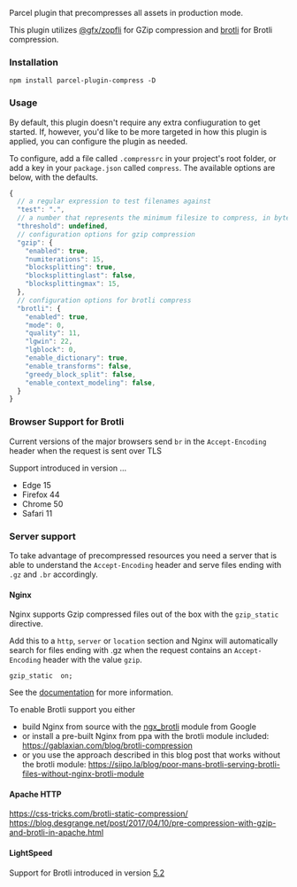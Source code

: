 Parcel plugin that precompresses all assets in production mode. 

This plugin utilizes [@gfx/zopfli](https://github.com/gfx/universal-zopfli-js) for GZip compression
and [brotli](https://www.npmjs.com/package/brotli) for Brotli compression.


### Installation

```
npm install parcel-plugin-compress -D
```


### Usage

By default, this plugin doesn't require any extra confiuguration to get started. If, however, you'd like to be more targeted in how this plugin is applied, you can configure the plugin as needed.

To configure, add a file called `.compressrc` in your project's root folder, or add a key in your `package.json` called `compress`. The available options are below, with the defaults.

```js
{
  // a regular expression to test filenames against
  "test": ".",
  // a number that represents the minimum filesize to compress, in bytes
  "threshold": undefined,
  // configuration options for gzip compression
  "gzip": {
    "enabled": true,
    "numiterations": 15,
    "blocksplitting": true,
    "blocksplittinglast": false,
    "blocksplittingmax": 15,
  },
  // configuration options for brotli compress
  "brotli": {
    "enabled": true,
    "mode": 0,
    "quality": 11,
    "lgwin": 22,
    "lgblock": 0,
    "enable_dictionary": true,
    "enable_transforms": false,
    "greedy_block_split": false,
    "enable_context_modeling": false,
  }
}
```


### Browser Support for Brotli

Current versions of the major browsers send `br` in the `Accept-Encoding` header when the request is sent over TLS

Support introduced in version ...

  * Edge 15
  * Firefox 44
  * Chrome 50
  * Safari 11


### Server support

To take advantage of precompressed resources you need a server that is able to understand the `Accept-Encoding` header and serve files ending with `.gz` and `.br` accordingly.

#### Nginx 
Nginx supports Gzip compressed files out of the box with the `gzip_static` directive. 

Add this to a `http`, `server` or `location` section and Nginx will automatically search for files ending with .gz when the request contains an `Accept-Encoding` header with the value `gzip`. 
```
gzip_static  on;  
```
See the [documentation](http://nginx.org/en/docs/http/ngx_http_gzip_static_module.html) for more information.

To enable Brotli support you either 
  * build Nginx from source with the [ngx_brotli](https://github.com/google/ngx_brotli) module from Google
  * or install a pre-built Nginx from ppa with the brotli module included:  
    https://gablaxian.com/blog/brotli-compression
  * or you use the approach described in this blog post that works without the brotli module: 
    https://siipo.la/blog/poor-mans-brotli-serving-brotli-files-without-nginx-brotli-module


#### Apache HTTP
https://css-tricks.com/brotli-static-compression/     
https://blog.desgrange.net/post/2017/04/10/pre-compression-with-gzip-and-brotli-in-apache.html


#### LightSpeed
Support for Brotli introduced in version [5.2](https://www.litespeedtech.com/products/litespeed-web-server/release-log)



